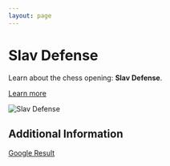 ```yaml
---
layout: page
---
```

# Slav Defense

Learn about the chess opening: **Slav Defense**.

[Learn more](https://www.thechesswebsite.com/slav-defense/)

![Slav Defense](https://www.thechesswebsite.com/wp-content/uploads/2012/07/slav_big.jpg)

## Additional Information

[Google Result](https://www.chess.com/openings/Slav-Defense)
